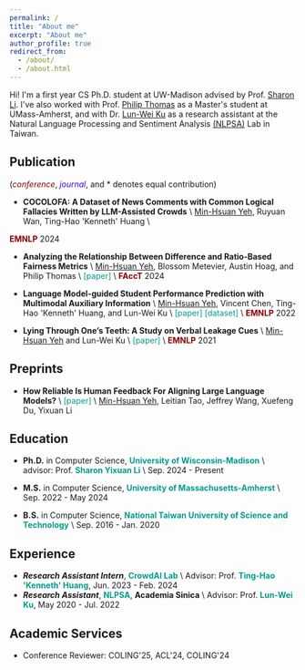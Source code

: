 ```yaml
---
permalink: /
title: "About me"
excerpt: "About me"
author_profile: true
redirect_from: 
  - /about/
  - /about.html
---
```


Hi! I'm a first year CS Ph.D. student at UW-Madison advised by Prof. [Sharon Li](https://pages.cs.wisc.edu/~sharonli/index.html). I've also worked with Prof. [Philip Thomas](https://people.cs.umass.edu/~pthomas/) as a Master's student at UMass-Amherst, and with Dr. [Lun-Wei Ku](https://homepage.iis.sinica.edu.tw/pages/lwku/vita_en.html) as a research assistant at the Natural Language Processing and Sentiment Analysis [(NLPSA)](https://academiasinicanlplab.github.io/) Lab in Taiwan. 

## Publication

(<span style="color:darkred">*conference*</span>, <span style="color: #3700FF">*journal*</span>, and * denotes equal contribution)
- **COCOLOFA: A Dataset of News Comments with Common Logical Fallacies Written by LLM-Assisted Crowds** \\
<u>Min-Hsuan Yeh</u>, Ruyuan Wan, Ting-Hao 'Kenneth' Huang \\
<!-- <a href="https://arxiv.org/abs/2311.01723" style="color: #009B8B; text-decoration: none;">[paper]</a> <a href="https://github.com/MLAI-Yonsei/CaRot" style="color: #009B8B; text-decoration: none;">[code]</a> \\ -->
<span style="color:darkred">**EMNLP**</span> 2024

- **Analyzing the Relationship Between Difference and Ratio-Based Fairness Metrics** \\
<u>Min-Hsuan Yeh</u>, Blossom Metevier, Austin Hoag, and Philip Thomas \\
<a href="https://dl.acm.org/doi/pdf/10.1145/3630106.3658922" style="color: #009B8B; text-decoration: none;">[paper]</a> \\
<span style="color:darkred">**FAccT**</span> 2024
<!-- -- <span style="color:red">_Oral presentation_</span> -->

- **Language Model-guided Student Performance Prediction with Multimodal Auxiliary Information** \\
<u>Min-Hsuan Yeh</u>, Vincent Chen, Ting-Hao 'Kenneth' Huang, and Lun-Wei Ku \\
<a href="https://aclanthology.org/2022.emnlp-main.19.pdf" style="color: #009B8B; text-decoration: none;">[paper]</a> <a href="https://github.com/AcademiaSinicaNLPLab/Multi-VQG" style="color: #009B8B; text-decoration: none;">[dataset]</a> \\
<span style="color:darkred">**EMNLP**</span> 2022

- **Lying Through One’s Teeth: A Study on Verbal Leakage Cues** \\
<u>Min-Hsuan Yeh</u> and Lun-Wei Ku \\
<a href="https://aclanthology.org/2021.emnlp-main.370.pdf" style="color: #009B8B; text-decoration: none;">[paper]</a> \\
<span style="color:darkred">**EMNLP**</span> 2021


<!-- ## Publication (Domestic)
- **Pre-trained Models Ensembling for Domain Generalization in Chemistry Classification** \\
Jinho Kang, Taero Kim, Yewon Kim, <u>Changdae Oh</u>, Jiyoung Jung, Rakwoo Chang, Kyungwoo Song \\
CKAIA 2023 -->

<!--   , <span style="color:red">_Spotlight Presentation_</span> (acceptance = 176 / 3391 = 5.1%)  -->

<!-- ## Domestic Conference Publication

## Workshop Publication
 -->

## Preprints
- **How Reliable Is Human Feedback For Aligning Large Language Models?** \\
<a href="https://arxiv.org/pdf/2410.01957" style="color: #009B8B; text-decoration: none;">[paper]</a> \\
<u>Min-Hsuan Yeh</u>, Leitian Tao, Jeffrey Wang, Xuefeng Du, Yixuan Li

## Education
- **Ph.D.** in Computer Science, <a href="https://www.cs.wisc.edu/" style="color: #009B8B; text-decoration: none;">**University of Wisconsin-Madison**</a> \\
advisor: Prof. <a href="https://pages.cs.wisc.edu/~sharonli/" style="color: #009B8B; text-decoration:none">**Sharon Yixuan Li**</a> \\
Sep. 2024 - Present

- **M.S.** in Computer Science, <a href="https://www.cics.umass.edu/" style="color: #009B8B; text-decoration: none;">**University of Massachusetts-Amherst**</a> \\
Sep. 2022 - May 2024

- **B.S.** in Computer Science, <a href="https://www.ntust.edu.tw/?Lang=en" style="color: #009B8B; text-decoration: none;">**National Taiwan University of Science and Technology**</a> \\
Sep. 2016 - Jan. 2020

## Experience
* ***Research Assistant Intern***, <a href="https://crowd.ist.psu.edu/crowd-ai-lab.html" style="color: #009B8B; text-decoration: none;">**CrowdAI Lab**</a> \\
Advisor: Prof. <a href="https://crowd.ist.psu.edu/index.html" style="color: #009B8B; text-decoration:none">**Ting-Hao 'Kenneth' Huang**</a>, Jun. 2023 - Feb. 2024
* ***Research Assistant***, <a href="https://academiasinicanlplab.github.io/" style="color: #009B8B; text-decoration: none;">**NLPSA**</a>, **Academia Sinica** \\
Advisor: Prof. <a href="https://homepage.iis.sinica.edu.tw/pages/lwku/vita_en.html" style="color: #009B8B; text-decoration:none">**Lun-Wei Ku**</a>, May 2020 - Jul. 2022

## Academic Services 
- Conference Reviewer: COLING'25, ACL'24, COLING'24